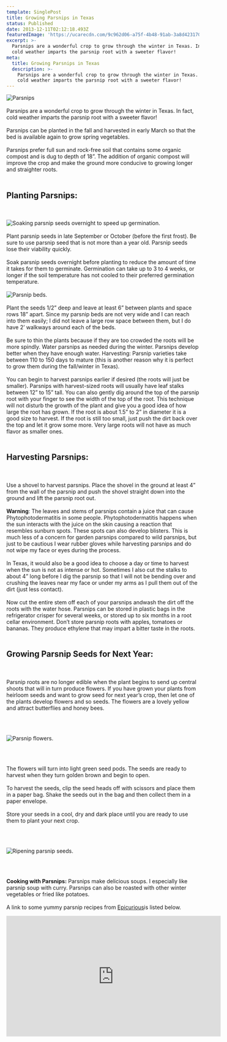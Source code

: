 ```yaml
---
template: SinglePost
title: Growing Parsnips in Texas
status: Published
date: 2013-12-11T02:12:18.493Z
featuredImage: 'https://ucarecdn.com/9c962d06-a75f-4b48-91ab-3a8d423170b4/'
excerpt: >-
  Parsnips are a wonderful crop to grow through the winter in Texas. In fact,
  cold weather imparts the parsnip root with a sweeter flavor!
meta:
  title: Growing Parsnips in Texas
  description: >-
    Parsnips are a wonderful crop to grow through the winter in Texas. In fact,
    cold weather imparts the parsnip root with a sweeter flavor!
---
```

![Parsnips](https://ucarecdn.com/cae83116-297f-48c2-aa31-fd7a90e7493a/ "Parsnips")
<br><br>
Parsnips are a wonderful crop to grow through the winter in Texas. In fact, cold weather imparts the parsnip root with a sweeter flavor!
<br><br>
Parsnips can be planted in the fall and harvested in early March so that the bed is available again to grow spring vegetables.
<br><br>
Parsnips prefer full sun and rock-free soil that contains some organic compost and is dug to depth of 18”. The addition of organic compost will improve the crop and make the ground more conducive to growing longer and straighter roots.
<br><br>
## Planting Parsnips:
<br><br>
![Soaking parsnip seeds overnight to speed up germination.](https://ucarecdn.com/44838293-e1d0-4226-b6e3-c0c6be7c2078/ "Soaking parsnip seeds overnight to speed up germination.")
<br><br>
Plant parsnip seeds in late September or October (before the first frost). Be sure to use parsnip seed that is not more than a year old. Parsnip seeds lose their viability quickly.
<br><br>
Soak parsnip seeds overnight before planting to reduce the amount of time it takes for them to germinate. Germination can take up to 3 to 4 weeks, or longer if the soil temperature has not cooled to their preferred germination temperature.
<br><br>
![Parsnip beds.](https://ucarecdn.com/379dce42-49d7-4e7c-8768-4297ae04a77b/ "Parsnip beds.")
<br><br>
Plant the seeds 1/2” deep and leave at least 6” between plants and space rows 18” apart. Since my parsnip beds are not very wide and I can reach into them easily; I did not leave a large row space between them, but I do have 2’ walkways around each of the beds.
<br><br>
Be sure to thin the plants because if they are too crowded the roots will be more spindly. Water parsnips as needed during the winter. Parsnips develop better when they have enough water. Harvesting: Parsnip varieties take between 110 to 150 days to mature (this is another reason why it is perfect to grow them during the fall/winter in Texas).
<br><br>
You can begin to harvest parsnips earlier if desired (the roots will just be smaller). Parsnips with harvest-sized roots will usually have leaf stalks between 12” to 15” tall. You can also gently dig around the top of the parsnip root with your finger to see the width of the top of the root. This technique will not disturb the growth of the plant and give you a good idea of how large the root has grown. If the root is about 1.5” to 2” in diameter it is a good size to harvest. If the root is still too small, just push the dirt back over the top and let it grow some more. Very large roots will not have as much flavor as smaller ones.
<br><br>
## Harvesting Parsnips:
<br><br>
Use a shovel to harvest parsnips. Place the shovel in the ground at least 4” from the wall of the parsnip and push the shovel straight down into the ground and lift the parsnip root out.
<br><br>
**Warning**: The leaves and stems of parsnips contain a juice that can cause Phytophotodermatitis in some people. Phytophotodermatitis happens when the sun interacts with the juice on the skin causing a reaction that resembles sunburn spots. These spots can also develop blisters. This is much less of a concern for garden parsnips compared to wild parsnips, but just to be cautious I wear rubber gloves while harvesting parsnips and do not wipe my face or eyes during the process.
<br><br>
In Texas, it would also be a good idea to choose a day or time to harvest when the sun is not as intense or hot. Sometimes I also cut the stalks to about 4” long before I dig the parsnip so that I will not be bending over and crushing the leaves near my face or under my arms as I pull them out of the dirt (just less contact).
<br><br>
Now cut the entire stem off each of your parsnips andwash the dirt off the roots with the water hose. Parsnips can be stored in plastic bags in the refrigerator crisper for several weeks, or stored up to six months in a root cellar environment. Don’t store parsnip roots with apples, tomatoes or bananas. They produce ethylene that may impart a bitter taste in the roots.
<br><br>
## Growing Parsnip Seeds for Next Year:
<br><br>
Parsnip roots are no longer edible when the plant begins to send up central shoots that will in turn produce flowers. If you have grown your plants from heirloom seeds and want to grow seed for next year’s crop, then let one of the plants develop flowers and so seeds. The flowers are a lovely yellow and attract butterflies and honey bees.

<br><br>

![Parsnip flowers.](https://ucarecdn.com/6e2a6873-4761-4d5d-9d05-fc08cd000948/ "Parsnip flowers.")

<br><br>

The flowers will turn into light green seed pods. The seeds are ready to harvest when they turn golden brown and begin to open.
<br><br>
To harvest the seeds, clip the seed heads off with scissors and place them in a paper bag. Shake the seeds out in the bag and then collect them in a paper envelope.
<br><br>
Store your seeds in a cool, dry and dark place until you are ready to use them to plant your next crop.

<br><br>

![Ripening parsnip seeds.](https://ucarecdn.com/7c2d9ac0-fdf4-4e95-b5b1-dbdb4f633409/ "Ripening parsnip seeds.")

<br><br>

**Cooking with Parsnips:** Parsnips make delicious soups. I especially like parsnip soup with curry. Parsnips can also be roasted with other winter vegetables or fried like potatoes.
<br><br>
A link to some yummy parsnip recipes from [Epicurious](http://www.epicurious.com/tools/searchresults?search=parsnip)is listed below.



<iframe width="560" height="315" src="https://www.youtube.com/embed/Xc9LkDRbZz4" frameborder="0" allow="accelerometer; autoplay; encrypted-media; gyroscope; picture-in-picture" allowfullscreen></iframe>